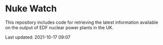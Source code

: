 # Nuke Watch

This repository includes code for retrieving the latest information available on the output of EDF nuclear power plants in the UK.

Last updated: 2021-10-17 09:07